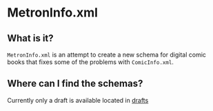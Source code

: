 # MetronInfo.xml

## What is it?

`MetronInfo.xml` is an attempt to create a new schema for digital comic books that fixes some of the problems with `ComicInfo.xml`.

## Where can I find the schemas?

Currently only a draft is available located in [drafts](./drafts)
